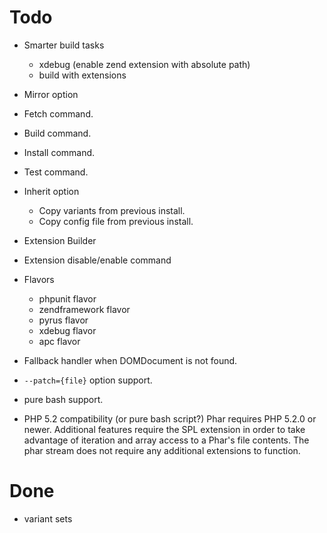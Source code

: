 
# Todo

- Smarter build tasks
    - xdebug (enable zend extension with absolute path)
    - build with extensions
- Mirror option
- Fetch command.
- Build command.
- Install command.
- Test command.
- Inherit option
    - Copy variants from previous install.
    - Copy config file from previous install.
- Extension Builder
- Extension disable/enable command
- Flavors
    - phpunit flavor
    - zendframework flavor
    - pyrus flavor
    - xdebug flavor
    - apc flavor
- Fallback handler when DOMDocument is not found.
- `--patch={file}` option support.
- pure bash support.

- PHP 5.2 compatibility (or pure bash script?)
    Phar requires PHP 5.2.0 or newer. Additional features
    require the SPL extension in order to take advantage of
    iteration and array access to a Phar's file contents. The
    phar stream does not require any additional extensions to
    function.

# Done

- variant sets
